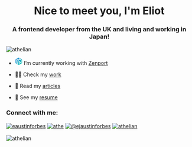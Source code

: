 <h1 align="center">Nice to meet you, I'm Eliot</h1>
<h3 align="center">A frontend developer from the UK and living and working in Japan!</h3>

<p align="left"> <img src="https://komarev.com/ghpvc/?username=athelian&label=Profile%20views&color=0e75b6&style=flat" alt="athelian" /> </p>

- <img height="20px" width="20px" src="https://github.com/Athelian/portfolio/blob/8923682d75a0561142482f22a6df8e3233c0c7fc/src/Images/Logos/Projects/logo__project__zenport_clear.png" /> I’m currently working with [Zenport](https://zenport.io/)

- 👨‍💻 Check my [work](https://athelian.github.io/portfolio/)

- 📝 Read my [articles](https://medium.com/@ejaustinforbes)

- 📄 See my [resume](https://drive.google.com/file/d/1wNXjluBMJSkkaTbqwqlrYV5z_eQ7dnMw/view?usp=sharing)

<h3 align="left">Connect with me:</h3>
<p align="left">
<a href="https://linkedin.com/in/eaustinforbes" target="blank"><img align="center" src="https://raw.githubusercontent.com/rahuldkjain/github-profile-readme-generator/master/src/images/icons/Social/linked-in-alt.svg" alt="eaustinforbes" height="30" width="40" /></a>
<a href="https://stackoverflow.com/users/athe" target="blank"><img align="center" src="https://raw.githubusercontent.com/rahuldkjain/github-profile-readme-generator/master/src/images/icons/Social/stack-overflow.svg" alt="athe" height="30" width="40" /></a>
<a href="https://medium.com/@ejaustinforbes" target="blank"><img align="center" src="https://raw.githubusercontent.com/rahuldkjain/github-profile-readme-generator/master/src/images/icons/Social/medium.svg" alt="@ejaustinforbes" height="30" width="40" /></a>
<a href="https://www.leetcode.com/athelian" target="blank"><img align="center" src="https://raw.githubusercontent.com/rahuldkjain/github-profile-readme-generator/master/src/images/icons/Social/leet-code.svg" alt="athelian" height="30" width="40" /></a>
</p>

<p><img align="center" src="https://github-readme-streak-stats.herokuapp.com/?user=athelian&" alt="athelian" /></p>
